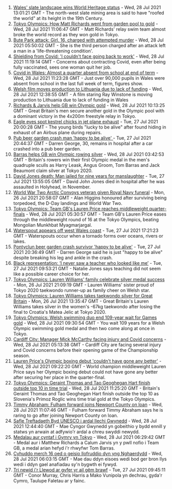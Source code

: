 1. [Wales' slate landscape wins World Heritage status](https://www.bbc.co.uk/news/uk-wales-57986167) - Wed, 28 Jul 2021 13:01:21 GMT - The north-west slate mining area is said to have "roofed the world" at its height in the 19th Century.
2. [Tokyo Olympics: How Matt Richards went from garden pool to gold](https://www.bbc.co.uk/news/uk-wales-57994645) - Wed, 28 Jul 2021 11:06:47 GMT - Matt Richards' relay swim team almost broke the world record as they won gold in Tokyo.
3. [Bute Park attack: Girl, 16, charged with attempted murder](https://www.bbc.co.uk/news/uk-wales-57994643) - Wed, 28 Jul 2021 05:50:02 GMT - She is the third person charged after an attack left a man in a 'life-threatening condition'.
4. [Shielding from Covid: 'I couldn't face going back to work'](https://www.bbc.co.uk/news/uk-wales-57995550) - Wed, 28 Jul 2021 11:19:14 GMT - Concerns about contracting Covid, even after being fully vaccinated, sees one woman quit her job.
5. [Covid in Wales: Almost a quarter absent from school at end of term](https://www.bbc.co.uk/news/uk-wales-politics-57996960) - Wed, 28 Jul 2021 11:23:28 GMT - Just over 90,000 pupils in Wales were absent from school in the last full week of term, figures show.
6. [Welsh film moves production to Lithuania due to lack of funding](https://www.bbc.co.uk/news/uk-wales-57986735) - Wed, 28 Jul 2021 12:38:55 GMT - A film staring Ray Winstone is moving production to Lithuania due to lack of funding in Wales
7. [Richards & Jarvis help GB win Olympic gold](https://www.bbc.co.uk/sport/olympics/57993545) - Wed, 28 Jul 2021 10:13:25 GMT - Great Britain's men secure another gold in the Olympic pool with a dominant victory in the 4x200m freestyle relay in Tokyo.
8. [Eagle eyes spot kestrel chicks in jet plane exhaust](https://www.bbc.co.uk/news/uk-wales-57992207) - Tue, 27 Jul 2021 20:00:28 GMT - The young birds "lucky to be alive" after found hiding in exhaust of an Airbus plane during repairs.
9. [Pub beer garden crash man 'happy to be alive' ](https://www.bbc.co.uk/news/uk-wales-57983966) - Tue, 27 Jul 2021 20:44:37 GMT - Darren George, 30, remains in hospital after a car crashed into a pub beer garden.
10. [Barras helps GB win Olympic rowing silver](https://www.bbc.co.uk/sport/olympics/57993357) - Wed, 28 Jul 2021 03:42:53 GMT - Britain's rowers win their first Olympic medal in the men's quadruple sculls as Harry Leask, Angus Groom, Tom Barras and Jack Beaumont claim silver at Tokyo 2020.
11. [David Jones death: Man jailed for nine years for manslaughter](https://www.bbc.co.uk/news/uk-wales-57981505) - Tue, 27 Jul 2021 13:55:05 GMT - David John Jones died in hospital after he was assaulted in Holyhead, in November.
12. [World War Two Arctic Convoys veteran given Royal Navy funeral](https://www.bbc.co.uk/news/uk-wales-57976879) - Mon, 26 Jul 2021 20:58:07 GMT - Alan Higgins honoured after surviving being torpedoed, the D-Day landings and World War Two.
13. [Tokyo Olympics: Team GB's Lauren Price reaches middleweight quarter-finals](https://www.bbc.co.uk/sport/av/olympics/57994254) - Wed, 28 Jul 2021 05:30:57 GMT - Team GB's Lauren Price eases through the middleweight round of 16 at the Tokyo Olympics, beating Mongolian Munkhbat Myagmarjargal.
14. [Waterspout appears off west Wales coast](https://www.bbc.co.uk/news/uk-wales-57989175) - Tue, 27 Jul 2021 17:21:23 GMT - Waterspouts occur when a tornado forms over oceans, rivers or lakes.
15. [Pontyclun beer garden crash survivor 'happy to be alive'](https://www.bbc.co.uk/news/uk-wales-57992208) - Tue, 27 Jul 2021 20:36:49 GMT - Darren George said he is just "happy to be alive" despite breaking his leg and ankle in the crash.
16. [Black representation: ‘I never saw a teacher who looked like me’](https://www.bbc.co.uk/news/uk-wales-57983960) - Tue, 27 Jul 2021 09:53:21 GMT - Natalie Jones says teaching did not seem like a possible career choice for her.
17. [Tokyo Olympics: Lauren Williams' family celebrate silver medal success](https://www.bbc.co.uk/news/uk-wales-57978726) - Mon, 26 Jul 2021 21:09:19 GMT - Lauren Williams' sister proud of Tokyo 2020 taekwondo runner-up as family cheer on Welsh star.
18. [Tokyo Olympics: Lauren Williams takes taekwondo silver for Great Britain](https://www.bbc.co.uk/sport/av/olympics/57968953) - Mon, 26 Jul 2021 13:35:47 GMT - Great Britain's Lauren Williams takes silver in the women's -67kg taekwondo after losing the final to Croatia's Matea Jelic at Tokyo 2020.
19. [Tokyo Olympics: Welsh swimming duo end 109-year wait for Games gold](https://www.bbc.co.uk/sport/wales/57994794) - Wed, 28 Jul 2021 09:30:54 GMT - You wait 109 years for a Welsh Olympic swimming gold medal and then two come along at once in Tokyo.
20. [Cardiff City: Manager Mick McCarthy facing injury and Covid concerns](https://www.bbc.co.uk/sport/football/57992031) - Wed, 28 Jul 2021 05:13:38 GMT - Cardiff City are facing several injury and Covid concerns before their opening game of the Championship season.
21. [Lauren Price's Olympic boxing debut 'couldn't have gone any better'](https://www.bbc.co.uk/sport/av/olympics/57994655) - Wed, 28 Jul 2021 09:22:20 GMT - World champion middleweight Lauren Price says her Olympic boxing debut could not have gone any better after securing her place in the quarter-final.
22. [Tokyo Olympics: Geraint Thomas and Tao Geoghegan Hart finish outside top 10 in time trial](https://www.bbc.co.uk/sport/olympics/57986021) - Wed, 28 Jul 2021 11:25:20 GMT - Britain's Geraint Thomas and Tao Geoghegan Hart finish outside the top 10 as Slovenia's Primoz Roglic wins time trial gold at the Tokyo Olympics.
23. [Timmy Abraham: Fulham forward joins Newport County on loan](https://www.bbc.co.uk/sport/football/57994657) - Wed, 28 Jul 2021 11:07:46 GMT - Fulham forward Timmy Abraham says he is raring to go after joining Newport County on loan.
24. [Safle Treftadaeth Byd UNESCO i ardal llechi Gwynedd](https://www.bbc.co.uk/newyddion/57994907) - Wed, 28 Jul 2021 12:44:40 GMT - Mae Cyngor Gwynedd yn gobeithio y bydd ennill y statws yn arwain at adfywio'r ardal a chreu swyddi newydd.
25. [Medalau aur cyntaf i Gymry yn Tokyo](https://www.bbc.co.uk/newyddion/57995205) - Wed, 28 Jul 2021 06:29:42 GMT - Medal aur i Matthew Richards a Calum Jarvis yn y pwll nofio i Team GB, a medal arian hefyd i'r rhwyfwr Tom Barras.
26. [Cyhuddo merch 16 oed o geisio llofruddio dyn yng Nghaerdydd](https://www.bbc.co.uk/newyddion/57994904) - Wed, 28 Jul 2021 06:03:15 GMT - Mae dau ddyn eisoes wedi bod ger bron llys wedi i ddyn gael anafiadau sy'n bygwth ei fywyd.
27. [Tri newid i'r Llewod ar gyfer yr ail gêm brawf](https://www.bbc.co.uk/newyddion/57983152) - Tue, 27 Jul 2021 09:45:11 GMT - Conor Murray, Chris Harris a Mako Vunipola yn dechrau, gyda'r Cymro, Taulupe Faletau ar y fainc.
